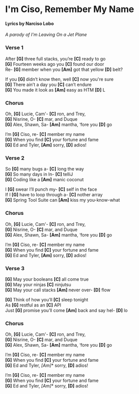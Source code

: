# I'm Ciso, Remember My Name

#### Lyrics by Narciso Lobo

*A parody of I'm Leaving On a Jet Plane*

### Verse 1

After **[G]** three full stacks, you’re **[C]** ready to go  
**[G]** Fourteen weeks ago you **[C]** found our door  
Re- **[G]** member when you **[Am]** got that yellow **[D]** belt?

If you **[G]** didn’t know then, well **[C]** now you're sure    
**[G]** There ain’t a day you **[C]** can’t endure  
**[G]** You made it look as **[Am]** easy as HTM **[D]** L  

### Chorus

Oh, **[G]** Lucie, Cam'- **[C]** ron, and Trey,  
**[G]** Nisrine, O- **[C]** mar, and Duque  
**[G]** Alex, Shawn, Sa- **[Am]** mantha, ‘fore you **[D]** go  

I’m **[G]** Ciso, re- **[C]** member my name  
**[G]** When you find **[C]** your fortune and fame  
**[G]** Ed and Tyler, **[Am]** sorry, **[D]** adios!

### Verse 2

So **[G]** many bugs a- **[C]** long the way  
**[G]** So many days in In- **[C]** telliJ  
**[G]** Coding like a **[Am]** manic coconut

I **[G]** swear I’ll punch my- **[C]** self in the face  
If I **[G]** have to loop through a- **[C]** nother array  
**[G]** Spring Tool Suite can **[Am]** kiss my you-know-what

### Chorus

Oh, **[G]** Lucie, Cam'- **[C]** ron, and Trey,  
**[G]** Nisrine, O- **[C]** mar, and Duque  
**[G]** Alex, Shawn, Sa- **[Am]** mantha, ‘fore you **[D]** go  

I’m **[G]** Ciso, re- **[C]** member my name  
**[G]** When you find **[C]** your fortune and fame  
**[G]** Ed and Tyler, **[Am]** sorry, **[D]** adios!

### Verse 3

**[G]** May your booleans **[C]** all come true  
**[G]** May your ninjas **[C]** ninjutsu  
**[G]** May your call stacks **[Am]** never over- **[D]** flow

**[G]** Think of how you’ll **[C]** sleep tonight  
As **[G]** restful as an **[C]** API  
Just **[G]** promise you’ll come **[Am]** back and say hel- **[D]** lo

### Chorus

Oh, **[G]** Lucie, Cam'- **[C]** ron, and Trey,  
**[G]** Nisrine, O- **[C]** mar, and Duque  
**[G]** Alex, Shawn, Sa- **[Am]** mantha, ‘fore you **[D]** go  

I’m **[G]** Ciso, re- **[C]** member my name  
**[G]** When you find **[C]** your fortune and fame  
**[G]** Ed and Tyler, *[Am]** sorry, **[D]** adios!

I’m **[G]** Ciso, re- **[C]** member my name  
**[G]** When you find **[C]** your fortune and fame  
**[G]** Ed and Tyler, *[Am]** sorry, **[D]** adios!
